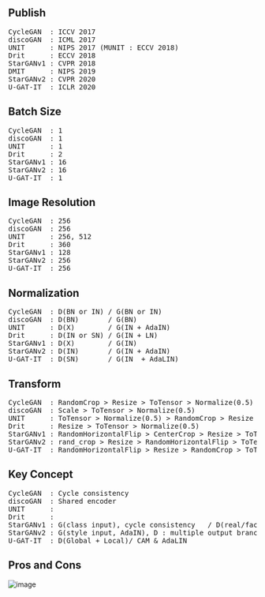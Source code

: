 ## Publish
<pre>
CycleGAN  : ICCV 2017  
discoGAN  : ICML 2017  
UNIT      : NIPS 2017 (MUNIT : ECCV 2018)  
Drit      : ECCV 2018  
StarGANv1 : CVPR 2018  
DMIT      : NIPS 2019  
StarGANv2 : CVPR 2020  
U-GAT-IT  : ICLR 2020  
</pre>
## Batch Size
<pre>
CycleGAN  : 1  
discoGAN  : 1  
UNIT      : 1  
Drit      : 2   
StarGANv1 : 16  
StarGANv2 : 16  
U-GAT-IT  : 1  
</pre>  

## Image Resolution
<pre>
CycleGAN  : 256  
discoGAN  : 256
UNIT      : 256, 512  
Drit      : 360  
StarGANv1 : 128  
StarGANv2 : 256  
U-GAT-IT  : 256  
</pre>  

## Normalization 
<pre>
CycleGAN  : D(BN or IN) / G(BN or IN)  
discoGAN  : D(BN)       / G(BN)  
UNIT      : D(X)        / G(IN + AdaIN)  
Drit      : D(IN or SN) / G(IN + LN)  
StarGANv1 : D(X)        / G(IN)  
StarGANv2 : D(IN)       / G(IN + AdaIN)  
U-GAT-IT  : D(SN)       / G(IN  + AdaLIN)  
</pre>  

## Transform
<pre>
CycleGAN  : RandomCrop > Resize > ToTensor > Normalize(0.5)  
discoGAN  : Scale > ToTensor > Normalize(0.5)
UNIT      : ToTensor > Normalize(0.5) > RandomCrop > Resize > RandomHorizontalFlip
Drit      : Resize > ToTensor > Normalize(0.5)  
StarGANv1 : RandomHorizontalFlip > CenterCrop > Resize > ToTensor > Normalize(0.5)  
StarGANv2 : rand_crop > Resize > RandomHorizontalFlip > ToTensor > Normalize(0.5)  
U-GAT-IT  : RandomHorizontalFlip > Resize > RandomCrop > ToTensor > Normalize(0.5)  
</pre>

## Key Concept
<pre>
CycleGAN  : Cycle consistency  
discoGAN  : Shared encoder  
UNIT      :  
Drit      :  
StarGANv1 : G(class input), cycle consistency   / D(real/facke + domain classifi.)
StarGANv2 : G(style input, AdaIN), D : multiple output branches 
U-GAT-IT  : D(Global + Local)/ CAM & AdaLIN
</pre>
## Pros and Cons

![image](https://user-images.githubusercontent.com/40943064/132003919-6d313c16-7aa6-4f06-8f08-93283cef810d.png)
 

